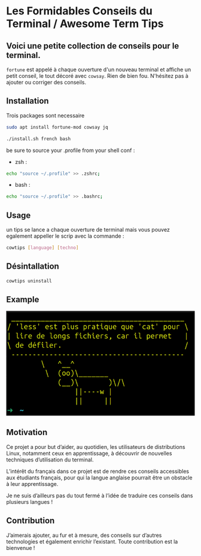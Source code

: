 # Les Formidables Conseils du Terminal / Awesome Term Tips 

## Voici une petite collection de conseils pour le terminal.

`fortune` est appelé à chaque ouverture d'un nouveau terminal et affiche un petit conseil, le tout décoré avec `cowsay`. Rien de bien fou.
N'hésitez pas à ajouter ou corriger des conseils.


## Installation

Trois packages sont necessaire
```bash
sudo apt install fortune-mod cowsay jq 
```

```bash
./install.sh french bash
```
be sure to source your .profile from your shell conf : 
- zsh : 
```bash
echo "source ~/.profile" >> .zshrc;
```
- bash : 
```bash
echo "source ~/.profile" >> .bashrc;
```
## Usage
un tips se lance a chaque ouverture de terminal mais vous pouvez egalement appeller le scrip avec la commande :
```bash
cowtips [language] [techno] 
```
## Désintallation
```bash
cowtips uninstall
```

## Example

![alt text](images/image.png)

## Motivation 

Ce projet a pour but d’aider, au quotidien, les utilisateurs de distributions Linux, notamment ceux en apprentissage, à découvrir de nouvelles techniques d’utilisation du terminal.

L’intérêt du français dans ce projet est de rendre ces conseils accessibles aux étudiants français, pour qui la langue anglaise pourrait être un obstacle à leur apprentissage.

Je ne suis d’ailleurs pas du tout fermé à l’idée de traduire ces conseils dans plusieurs langues !


## Contribution

J’aimerais ajouter, au fur et à mesure, des conseils sur d’autres technologies et également enrichir l’existant.
Toute contribution est la bienvenue !
